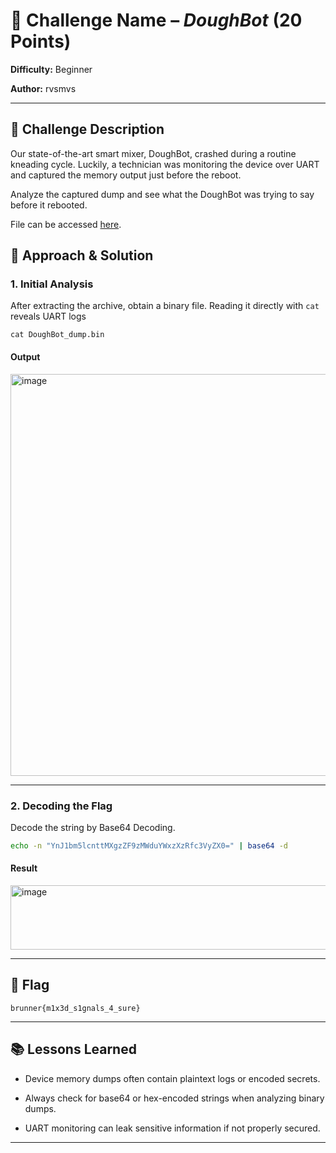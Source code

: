 # 🏴 Challenge Name – *DoughBot* (20 Points)

**Difficulty:** Beginner

**Author:** rvsmvs

---

## 📌 Challenge Description

Our state-of-the-art smart mixer, DoughBot, crashed during a routine kneading cycle. Luckily, a technician was monitoring the device over UART and captured the memory output just before the reboot.

Analyze the captured dump and see what the DoughBot was trying to say before it rebooted.

File can be accessed [here](./forensics_doughbot.zip).

## 🔎 Approach & Solution

### 1. Initial Analysis

After extracting the archive, obtain a binary file. Reading it directly with ```cat``` reveals UART logs

```
cat DoughBot_dump.bin
```

#### Output
<img width="975" height="643" alt="image" src="https://github.com/user-attachments/assets/af74d6ff-33da-473e-9f97-340c5df56fd2" />

---

### 2. Decoding the Flag

Decode the string by Base64 Decoding.

```bash
echo -n "YnJ1bm5lcnttMXgzZF9zMWduYWxzXzRfc3VyZX0=" | base64 -d
```

#### Result
<img width="939" height="103" alt="image" src="https://github.com/user-attachments/assets/53faf27e-3800-4f7a-9f3f-4734a08ef12f" />

---

## 🏁 Flag

```
brunner{m1x3d_s1gnals_4_sure}
```

---

## 📚 Lessons Learned

* Device memory dumps often contain plaintext logs or encoded secrets.

* Always check for base64 or hex-encoded strings when analyzing binary dumps.

* UART monitoring can leak sensitive information if not properly secured.

---





